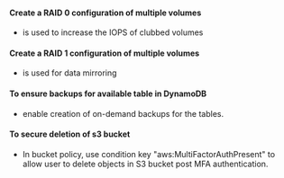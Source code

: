 #### Create a RAID 0 configuration of multiple volumes
  * is used to increase the IOPS of clubbed volumes

#### Create a RAID 1 configuration of multiple volumes
  * is used for data mirroring
  
#### To ensure backups for available table in  DynamoDB
  * enable creation of on-demand backups for the tables.
  
#### To secure deletion of s3 bucket
  * In bucket policy, use condition key "aws:MultiFactorAuthPresent" to allow user to delete objects in S3 bucket post MFA authentication.
  
